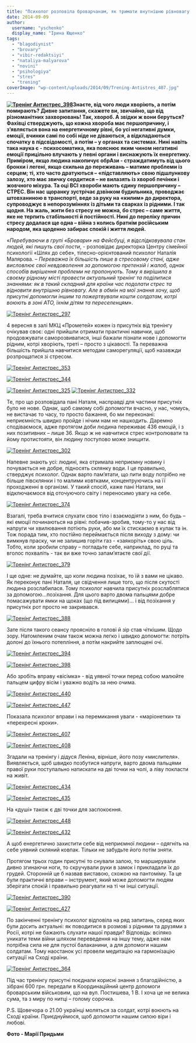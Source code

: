 ```yaml
---
title: "Психолог розповіла броварчанам, як тримати внутнішню рівновагу в цей складний для країни час"
date: 2014-09-09
author: 
  username: "yschenko"
  display_name: "Ірина Ющенко"
tags: 
  - "blagodiynist"
  - "brovary"
  - "vibir-redaktsiyi"
  - "nataliya-malyarova"
  - "novini"
  - "psihologiya"
  - "stres"
  - "trening"
coverImage: "wp-content/uploads/2014/09/Trening-Antistres_407.jpg"
---
```


**[![Тренінг Антистрес_398](https://mpz.brovary.org/wp-content/uploads/2014/09/Trening-Antistres_398.jpg)](https://mpz.brovary.org/wp-content/uploads/2014/09/Trening-Antistres_398.jpg)Знаєте, від чого люди хворіють, а потім помирають? Дивне запитання, скажете ви, звичайно, що від різноманітних захворювань! Так, хвороб. А звідки ж вони беруться? Фахівці стверджують, що кожна хвороба має першопричину, і з’являється вона на енергетичному рівні, бо усі негативні думки, емоції, вчинки самі по собі ніде не діваються, а відкладаються спочатку в підсвідомості, а потім – у органах та системах. Нині навіть така наука є - психосоматика, яка пояснює яким чином негативні емоції прицільно влучають у певні органи і виснажують їх енергетику. Приміром, якщо людина накопичує обрАзи - страждатимуть від цього бронхи і легені, якщо схильна до переживань – матиме проблеми із серцем; ті, хто часто дратуються – «підставляють» свою підшлункову залозу, хто має звичку сердитися – не вилазять із хвороб печінки і жовчного міхура. Та оці ВСІ хвороби мають єдину першопричину – СТРЕС. Він нас щоранку зустрічає дзвінком будильника, проводжає штовханиною в транспорті, веде за руку на «килим» до директора, супроводжує в непорозуміннях із дітьми та сварках із рідними. І так щодня. На жаль, жити без стресу не можна, бо стрес – саме життя, яке не терпить стабільності й постійності. Нині до переліку причин стресу додалася ще одна – війна з колись братнім російським народом, яка щоденно забирає спокій і життя людей.**

«_Перебуваючи в групі «Бровари» на Фейсбуці, я відслідковувала стан людей, які пишуть свої пости_, - розповідає директорка Центру сімейної психології «Шлях до себе», тілесно-орієнтований психолог Наталія Малярова. – _Переважна їх більшість пише в стресовому стані, адже висловлює свої невдоволення за допомогою претензій і жалоб, однак способів вирішення проблеми не пропонують. Тому я вирішила в своєму рідному місті провести актуальний тренінг та поділитися знаннями: як в такий складний для країни час подолати стрес та відновити внутрішню рівновагу. Але в обмін на мої знання хочу, щоб присутні допомогли іншим та пожертвували кошти солдатам, котрі воюють в зоні АТО, їхнім дітям та переселенцям_».

[![Тренінг Антистрес_297](https://mpz.brovary.org/wp-content/uploads/2014/09/Trening-Antistres_297.jpg)](https://mpz.brovary.org/wp-content/uploads/2014/09/Trening-Antistres_297.jpg)

4 вересня в залі МКЦ «Прометей» кожен із присутніх від тренінгу очікував своє: одні прийшли отримати практичні навички, щоб продовжувати саморозвиватися, інші бажали пізнати нове і допомогти рідним, котрі хворіють, треті – просто з цікавості. Та переважна більшість прийшла навчитися методам саморегуляції, щоб назавжди розпрощатися зі стресом.

[![Тренінг Антистрес_353](https://mpz.brovary.org/wp-content/uploads/2014/09/Trening-Antistres_353.jpg)](https://mpz.brovary.org/wp-content/uploads/2014/09/Trening-Antistres_353.jpg)

[![Тренінг Антистрес_344](https://mpz.brovary.org/wp-content/uploads/2014/09/Trening-Antistres_344.jpg)](https://mpz.brovary.org/wp-content/uploads/2014/09/Trening-Antistres_344.jpg)

[![Тренінг Антистрес_325](https://mpz.brovary.org/wp-content/uploads/2014/09/Trening-Antistres_325.jpg)](https://mpz.brovary.org/wp-content/uploads/2014/09/Trening-Antistres_325.jpg) [![Тренінг Антистрес_332](https://mpz.brovary.org/wp-content/uploads/2014/09/Trening-Antistres_332.jpg)](https://mpz.brovary.org/wp-content/uploads/2014/09/Trening-Antistres_332.jpg)

Те, про що розповідала пані Наталя, насправді для частини присутніх було не нове. Однак, щоб самому собі допомогти вчасно, у нас, чомусь, не вистачає то часу, то просто бажання, бо ми переконані: неприємність швидко пройде і нічим нам не нашкодить. Даремно сподіваємося, адже протягом доби людина переживає 436 емоцій, і з них позитивних – лише 36. Якщо ж не навчитися стрес контролювати та йому протистояти, він людину поступово може знищити.

[![Тренінг Антистрес_302](https://mpz.brovary.org/wp-content/uploads/2014/09/Trening-Antistres_302.jpg)](https://mpz.brovary.org/wp-content/uploads/2014/09/Trening-Antistres_302.jpg)

Напевне знають усі: людині, яка отримала неприємну новину і почувається не добре, підносять склянку води. І це правильно, стверджує психолог. Однак варто пам’ятати, що пити воду потрібно не більше півсклянки і то малими ковтками, концентруючись на її проходженні в організмі. У такий спосіб, каже пані Наталя, ми відключаємося від оточуючого світу і переносимо увагу на себе.

[![Тренінг Антистрес_374](https://mpz.brovary.org/wp-content/uploads/2014/09/Trening-Antistres_374.jpg)](https://mpz.brovary.org/wp-content/uploads/2014/09/Trening-Antistres_374.jpg)

Взагалі, треба вчитися слухати своє тіло і взаємодіяти з ним, бо будь –які емоції починаються на рівні: побачив-зробив, тому-то у нас від напруги чи хвилювання потіють руки, або ми їх стискаємо в кулак та ін. Тож порада тим, хто постійно переймається після виходу з дому: чи вимкнув праску, чи не залишив горіти газ - «заякоріть» свою ціль. Тобто, коли зробили справу – погладьте себе, наприклад, по руці та вголос похваліть - так ви вже точно запам’ятаєте свої дії.

[![Тренінг Антистрес_379](https://mpz.brovary.org/wp-content/uploads/2014/09/Trening-Antistres_379.jpg)](https://mpz.brovary.org/wp-content/uploads/2014/09/Trening-Antistres_379.jpg)

І ще одне: не думайте, що коли людина позіхає, то їй з вами не цікаво. Як переконує пані Наталя, це свідчення лише того, що після скутості людина розслабилася. Тому психолог навчила присутніх розслаблятися за допомогою…позіхання. Для цього варто двома пальцями добре помасажувати ямки на щоках (що під вилицями)… і від позіхання у присутніх рот просто не закривався.

[![Тренінг Антистрес_388](https://mpz.brovary.org/wp-content/uploads/2014/09/Trening-Antistres_388.jpg)](https://mpz.brovary.org/wp-content/uploads/2014/09/Trening-Antistres_388.jpg)

Зате після такого сеансу проясніло в голові й зір став чіткішим. Щодо зору. Натомленим очам також можна легко і швидко допомогти: потріть долоні до їхнього потепління, а потім накрийте заплющені очі.

[![Тренінг Антистрес_394](https://mpz.brovary.org/wp-content/uploads/2014/09/Trening-Antistres_394.jpg)](https://mpz.brovary.org/wp-content/uploads/2014/09/Trening-Antistres_394.jpg)

[![Тренінг Антистрес_398](https://mpz.brovary.org/wp-content/uploads/2014/09/Trening-Antistres_398.jpg)](https://mpz.brovary.org/wp-content/uploads/2014/09/Trening-Antistres_398.jpg)

Або зробіть вправу «вісімка» - від уявної точки перед собою малюйте пальцем цифру вісім і уважно водіть за нею очима.

[![Тренінг Антистрес_440](https://mpz.brovary.org/wp-content/uploads/2014/09/Trening-Antistres_440.jpg)](https://mpz.brovary.org/wp-content/uploads/2014/09/Trening-Antistres_440.jpg)

[![Тренінг Антистрес_447](https://mpz.brovary.org/wp-content/uploads/2014/09/Trening-Antistres_447.jpg)](https://mpz.brovary.org/wp-content/uploads/2014/09/Trening-Antistres_447.jpg)

Показала психолог вправи і на перемикання уваги - «маріонетки» та «перехресні кроки».

[![Тренінг Антистрес_407](https://mpz.brovary.org/wp-content/uploads/2014/09/Trening-Antistres_407.jpg)](https://mpz.brovary.org/wp-content/uploads/2014/09/Trening-Antistres_407.jpg)

[![Тренінг Антистрес_408](https://mpz.brovary.org/wp-content/uploads/2014/09/Trening-Antistres_408.jpg)](https://mpz.brovary.org/wp-content/uploads/2014/09/Trening-Antistres_408.jpg)

Згадали на тренінгу і дідуся Леніна, вірніше, його позу «мислителя». Виявляється, щоб швидко позбутися напруги, варто двома пальцями правої руки поступально натискати на дві точки на чолі, а ліву покласти на живіт.

[![Тренінг Антистрес_434](https://mpz.brovary.org/wp-content/uploads/2014/09/Trening-Antistres_434.jpg)](https://mpz.brovary.org/wp-content/uploads/2014/09/Trening-Antistres_434.jpg)

[![Тренінг Антистрес_435](https://mpz.brovary.org/wp-content/uploads/2014/09/Trening-Antistres_435.jpg)](https://mpz.brovary.org/wp-content/uploads/2014/09/Trening-Antistres_435.jpg)

На «душі» також є дві точки для заспокоєння.

[![Тренінг Антистрес_448](https://mpz.brovary.org/wp-content/uploads/2014/09/Trening-Antistres_448.jpg)](https://mpz.brovary.org/wp-content/uploads/2014/09/Trening-Antistres_448.jpg)

[![Тренінг Антистрес_432](https://mpz.brovary.org/wp-content/uploads/2014/09/Trening-Antistres_432.jpg)](https://mpz.brovary.org/wp-content/uploads/2014/09/Trening-Antistres_432.jpg)

А щоб енергетично захистити себе від неприємної людини – одягніть на себе уявний скляний ковпак. Тільки не забудьте його потім зняти.

Протягом трьох годин присутні то снували залою, то марширували дивно згинаючи ноги, то скручували руки в замок і прикладали їх до грудей. Сторонній це б назвав виставою, схожою на пантоміму. Та це були практичні вправи – інструмент, який може допомогти людям зберігати спокій і правильно реагувати на ті чи інші ситуації.

[![Тренінг Антистрес_390](https://mpz.brovary.org/wp-content/uploads/2014/09/Trening-Antistres_390.jpg)](https://mpz.brovary.org/wp-content/uploads/2014/09/Trening-Antistres_390.jpg)

[![Тренінг Антистрес_427](https://mpz.brovary.org/wp-content/uploads/2014/09/Trening-Antistres_427.jpg)](https://mpz.brovary.org/wp-content/uploads/2014/09/Trening-Antistres_427.jpg)

По закінченні тренінгу психолог відповіла на ряд запитань, серед яких були досить актуальні: як поводитися в розмові з рідними та друзями з Росії, котрі не бажають слухати нашої правди? Відповідь: всіляко уникати теми війни шляхом переведення на іншу тему, адже нам потрібна сила не для пустої балаканини, а для допомоги нашим солдатам. Тому наостанок усі провели медитацію на гармонізацію ситуації на Сході країни.

[![Тренінг Антистрес_364](https://mpz.brovary.org/wp-content/uploads/2014/09/Trening-Antistres_364.jpg)](https://mpz.brovary.org/wp-content/uploads/2014/09/Trening-Antistres_364.jpg)

Під час тренінгу присутні поєднали корисні знання з благодійністю, а зібрані 600 грн. передали в Координаційний центр допомоги броварським військовим, що на вул. Постишева, 1 В. І хоча це не велика сума, та з миру по нитці – голому сорочка.

P.S. Щовечора о 21.00 українці моляться за солдат, котрі воюють на Сході країни. Приєднуймося, щоб допомогти нашим силою віри і любові.

**Фото - Марії Придьми**
